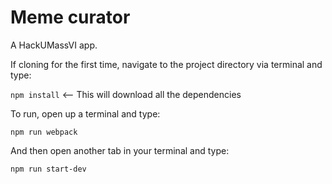# Meme curator

A HackUMassVI app.

If cloning for the first time, navigate to the project directory via terminal and type: 

`npm install`  <-- This will download all the dependencies

To run, open up a terminal and type:

`npm run webpack`

And then open another tab in your terminal and type:

`npm run start-dev`